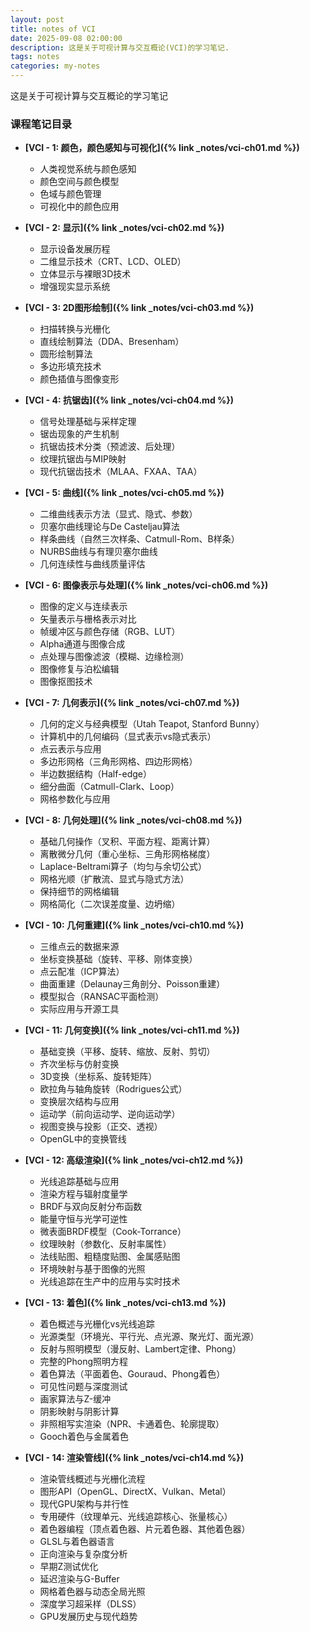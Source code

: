 ```yaml
---
layout: post
title: notes of VCI
date: 2025-09-08 02:00:00
description: 这是关于可视计算与交互概论(VCI)的学习笔记.
tags: notes
categories: my-notes
---
```


这是关于可视计算与交互概论的学习笔记

### 课程笔记目录

- **[VCI - 1: 颜色，颜色感知与可视化]({% link _notes/vci-ch01.md %})**

  - 人类视觉系统与颜色感知
  - 颜色空间与颜色模型
  - 色域与颜色管理
  - 可视化中的颜色应用

- **[VCI - 2: 显示]({% link _notes/vci-ch02.md %})**

  - 显示设备发展历程
  - 二维显示技术（CRT、LCD、OLED）
  - 立体显示与裸眼3D技术
  - 增强现实显示系统

- **[VCI - 3: 2D图形绘制]({% link _notes/vci-ch03.md %})**

  - 扫描转换与光栅化
  - 直线绘制算法（DDA、Bresenham）
  - 圆形绘制算法
  - 多边形填充技术
  - 颜色插值与图像变形

- **[VCI - 4: 抗锯齿]({% link _notes/vci-ch04.md %})**

  - 信号处理基础与采样定理
  - 锯齿现象的产生机制
  - 抗锯齿技术分类（预滤波、后处理）
  - 纹理抗锯齿与MIP映射
  - 现代抗锯齿技术（MLAA、FXAA、TAA）

- **[VCI - 5: 曲线]({% link _notes/vci-ch05.md %})**

  - 二维曲线表示方法（显式、隐式、参数）
  - 贝塞尔曲线理论与De Casteljau算法
  - 样条曲线（自然三次样条、Catmull-Rom、B样条）
  - NURBS曲线与有理贝塞尔曲线
  - 几何连续性与曲线质量评估

- **[VCI - 6: 图像表示与处理]({% link _notes/vci-ch06.md %})**

  - 图像的定义与连续表示
  - 矢量表示与栅格表示对比
  - 帧缓冲区与颜色存储（RGB、LUT）
  - Alpha通道与图像合成
  - 点处理与图像滤波（模糊、边缘检测）
  - 图像修复与泊松编辑
  - 图像抠图技术

- **[VCI - 7: 几何表示]({% link _notes/vci-ch07.md %})**

  - 几何的定义与经典模型（Utah Teapot, Stanford Bunny）
  - 计算机中的几何编码（显式表示vs隐式表示）
  - 点云表示与应用
  - 多边形网格（三角形网格、四边形网格）
  - 半边数据结构（Half-edge）
  - 细分曲面（Catmull-Clark、Loop）
  - 网格参数化与应用

- **[VCI - 8: 几何处理]({% link _notes/vci-ch08.md %})**

  - 基础几何操作（叉积、平面方程、距离计算）
  - 离散微分几何（重心坐标、三角形网格梯度）
  - Laplace-Beltrami算子（均匀与余切公式）
  - 网格光顺（扩散流、显式与隐式方法）
  - 保持细节的网格编辑
  - 网格简化（二次误差度量、边坍缩）

- **[VCI - 10: 几何重建]({% link _notes/vci-ch10.md %})**

  - 三维点云的数据来源
  - 坐标变换基础（旋转、平移、刚体变换）
  - 点云配准（ICP算法）
  - 曲面重建（Delaunay三角剖分、Poisson重建）
  - 模型拟合（RANSAC平面检测）
  - 实际应用与开源工具

- **[VCI - 11: 几何变换]({% link _notes/vci-ch11.md %})**

  - 基础变换（平移、旋转、缩放、反射、剪切）
  - 齐次坐标与仿射变换
  - 3D变换（坐标系、旋转矩阵）
  - 欧拉角与轴角旋转（Rodrigues公式）
  - 变换层次结构与应用
  - 运动学（前向运动学、逆向运动学）
  - 视图变换与投影（正交、透视）
  - OpenGL中的变换管线

- **[VCI - 12: 高级渲染]({% link _notes/vci-ch12.md %})**

  - 光线追踪基础与应用
  - 渲染方程与辐射度量学
  - BRDF与双向反射分布函数
  - 能量守恒与光学可逆性
  - 微表面BRDF模型（Cook-Torrance）
  - 纹理映射（参数化、反射率属性）
  - 法线贴图、粗糙度贴图、金属感贴图
  - 环境映射与基于图像的光照
  - 光线追踪在生产中的应用与实时技术

- **[VCI - 13: 着色]({% link _notes/vci-ch13.md %})**

  - 着色概述与光栅化vs光线追踪
  - 光源类型（环境光、平行光、点光源、聚光灯、面光源）
  - 反射与照明模型（漫反射、Lambert定律、Phong）
  - 完整的Phong照明方程
  - 着色算法（平面着色、Gouraud、Phong着色）
  - 可见性问题与深度测试
  - 画家算法与Z-缓冲
  - 阴影映射与阴影计算
  - 非照相写实渲染（NPR、卡通着色、轮廓提取）
  - Gooch着色与金属着色

- **[VCI - 14: 渲染管线]({% link _notes/vci-ch14.md %})**

  - 渲染管线概述与光栅化流程
  - 图形API（OpenGL、DirectX、Vulkan、Metal）
  - 现代GPU架构与并行性
  - 专用硬件（纹理单元、光线追踪核心、张量核心）
  - 着色器编程（顶点着色器、片元着色器、其他着色器）
  - GLSL与着色器语言
  - 正向渲染与复杂度分析
  - 早期Z测试优化
  - 延迟渲染与G-Buffer
  - 网格着色器与动态全局光照
  - 深度学习超采样（DLSS）
  - GPU发展历史与现代趋势
